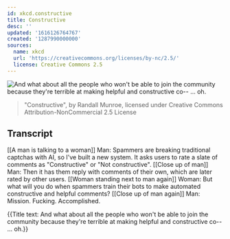 ```yaml
---
id: xkcd.constructive
title: Constructive
desc: ''
updated: '1616126764767'
created: '1287990000000'
sources:
  name: xkcd
  url: 'https://creativecommons.org/licenses/by-nc/2.5/'
  license: Creative Commons 2.5
---
```

![And what about all the people who won't be able to join the community because they're terrible at making helpful and constructive co-- ... oh.](https://imgs.xkcd.com/comics/constructive.png)
> "Constructive", by Randall Munroe, licensed under Creative Commons Attribution-NonCommercial 2.5 License

## Transcript
[[A man is talking to a woman]]
Man: Spammers are breaking traditional captchas with AI, so I've built a new system. It asks users to rate a slate of comments as "Constructive" or "Not constructive".
[[Close up of man]]
Man: Then it has them reply with comments of their own, which are later rated by other users.
[[Woman standing next to man again]]
Woman: But what will you do when spammers train their bots to make automated constructive and helpful comments?
[[Close up of man again]]
Man: Mission. Fucking. Accomplished.

{{Title text: And what about all the people who won't be able to join the community because they're terrible at making helpful and constructive co-- ... oh.}}
